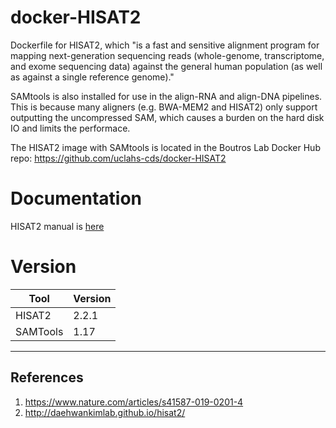 # docker-HISAT2
Dockerfile for HISAT2, which "is a fast and sensitive alignment program for mapping next-generation sequencing reads (whole-genome, transcriptome, and exome sequencing data) against the general human population (as well as against a single reference genome)."

SAMtools is also installed for use in the align-RNA and align-DNA pipelines.
This is because many aligners (e.g. BWA-MEM2 and HISAT2) only support outputting the uncompressed SAM, which causes a burden on the hard disk IO and limits the performace.

The HISAT2 image with SAMtools is located in the Boutros Lab Docker Hub repo: https://github.com/uclahs-cds/docker-HISAT2

# Documentation
HISAT2 manual is [here](http://daehwankimlab.github.io/hisat2/manual/)

# Version
| Tool | Version |
|------|---------|
| HISAT2 | 2.2.1 |
| SAMTools| 1.17 |

---

## References

1. https://www.nature.com/articles/s41587-019-0201-4
2. http://daehwankimlab.github.io/hisat2/
